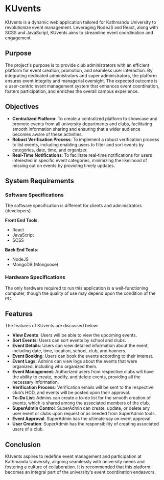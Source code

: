 # KUvents

KUvents is a dynamic web application tailored for Kathmandu University to revolutionize event management. Leveraging NodeJS and React, along with SCSS and JavaScript, KUvents aims to streamline event coordination and engagement.

## Purpose
The project's purpose is to provide club administrators with an efficient platform for event creation, promotion, and seamless user interaction. By integrating dedicated administrators and super administrators, the platform ensures event integrity and managerial oversight. The expected outcome is a user-centric event management system that enhances event coordination, fosters participation, and enriches the overall campus experience.

## Objectives
- **Centralized Platform**: To create a centralized platform to showcase and promote events from all university departments and clubs, facilitating smooth information sharing and ensuring that a wider audience becomes aware of these activities.
- **Robust Verification Process**: To implement a robust verification process to list events, including enabling users to filter and sort events by categories, date, time, and organizer.
- **Real-Time Notifications**: To facilitate real-time notifications for users interested in specific event categories, minimizing the likelihood of missing out on events by providing timely updates.

## System Requirements
### Software Specifications
The software specification is different for clients and administrators (developers).

**Front End Tools**:
- React
- JavaScript
- SCSS

**Back End Tools**:
- NodeJS
- MongoDB (Mongoose)

### Hardware Specifications
The only hardware required to run this application is a well-functioning computer, though the quality of use may depend upon the condition of the PC.

## Features
The features of KUvents are discussed below:
- **View Events**: Users will be able to view the upcoming events.
- **Sort Events**: Users can sort events by school and clubs.
- **Event Details**: Users can view detailed information about the event, including date, time, location, school, club, and banners.
- **Event Booking**: Users can book the events according to their interest.
- **Event Logs**: Admins can view logs about the events that were organized, including who organized them.
- **Event Management**: Authorized users from respective clubs will have the ability to create, modify, and delete events, providing all the necessary information.
- **Verification Process**: Verification emails will be sent to the respective club’s HOD, and events will be posted upon their approval.
- **To-Do List**: Admins can create a to-do list for the smooth creation of events, which is shared among the associated members of the club.
- **SuperAdmin Control**: SuperAdmin can create, update, or delete any user event or clubs upon request or as needed from SuperAdmin tools.
- **Event Approval**: SuperAdmin has the ultimate say on event approval.
- **User Creation**: SuperAdmin has the responsibility of creating associated users of a club.

## Conclusion
KUvents aspires to redefine event management and participation at Kathmandu University, aligning seamlessly with university needs and fostering a culture of collaboration. It is recommended that this platform becomes an integral part of the university's event coordination endeavors.


